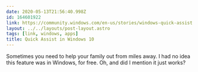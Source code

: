 ```yaml
---
date: 2020-05-13T21:56:40.998Z
id: 164601922
link: https://community.windows.com/en-us/stories/windows-quick-assist
layout: ../../layouts/post-layout.astro
tags: [link, windows, apps]
title: Quick Assist in Windows 10
---
```


Sometimes you need to help your family out from miles away. I had no idea this feature was in Windows, for free. Oh, and did I mention it just works?

